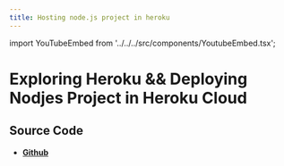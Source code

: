 ```yaml
---
title: Hosting node.js project in heroku
---
```


import YouTubeEmbed from '../../../src/components/YoutubeEmbed.tsx';

# Exploring Heroku && Deploying Nodjes Project in Heroku Cloud

<YouTubeEmbed videoId="FTLeKFMsNkA" />

## Source Code

- [**Github**](https://github.com/isarojdahal/node-js-workshop)
